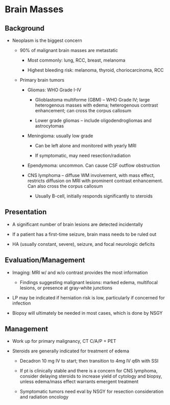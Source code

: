 # Brain Masses

## Background

- Neoplasm is the biggest concern

    - 90% of malignant brain masses are metastatic

        - Most commonly: lung, RCC, breast, melanoma

        - Highest bleeding risk: melanoma, thyroid, choriocarcinoma, RCC

    - Primary brain tumors

        - Gliomas: WHO Grade I-IV

            - Glioblastoma multiforme (GBM) – WHO Grade IV; large
                heterogenous masses with edema; heterogenous contrast
                enhancement; can cross the corpus callosum

            - Lower grade gliomas – include oligodendrogliomas and
                astrocytomas

        - Meningioma: usually low grade

            - Can be left alone and monitored with yearly MRI

            - If symptomatic, may need resection/radiation

        - Ependymoma: uncommon. Can cause CSF outflow obstruction

        - CNS lymphoma – diffuse WM involvement, with mass effect,
            restricts diffusion on MRI with prominent contrast enhancement.
            Can also cross the corpus callosum

            - Usually B-cell, initially responds significantly to steroids

## Presentation

- A significant number of brain lesions are detected incidentally

- If a patient has a first-time seizure, brain mass needs to be ruled
    out

- HA (usually constant, severe), seizure, and focal neurologic
    deficits

## Evaluation/Management

- Imaging: MRI w/ and w/o contrast provides the most information

    - Findings suggesting malignant lesions: marked edema, multifocal
        lesions, or presence at gray-white junctions

- LP may be indicated if herniation risk is low, particularly if
    concerned for infection

- Biopsy will ultimately be needed in most cases, which is done by
    NSGY

## Management

- Work up for primary malignancy, CT C/A/P + PET

- Steroids are generally indicated for treatment of edema

    - Decadron 10 mg IV to start; then transition to 4mg IV q6h with SSI
 
    - If pt is clinically stable and there is a concern for CNS lymphoma, consider delaying
steroids to increase yield of cytology and biopsy, unless edema/mass effect warrants emergent treatment

    - Symptomatic tumors need eval by NSGY for resection consideration and
    radiation oncology
